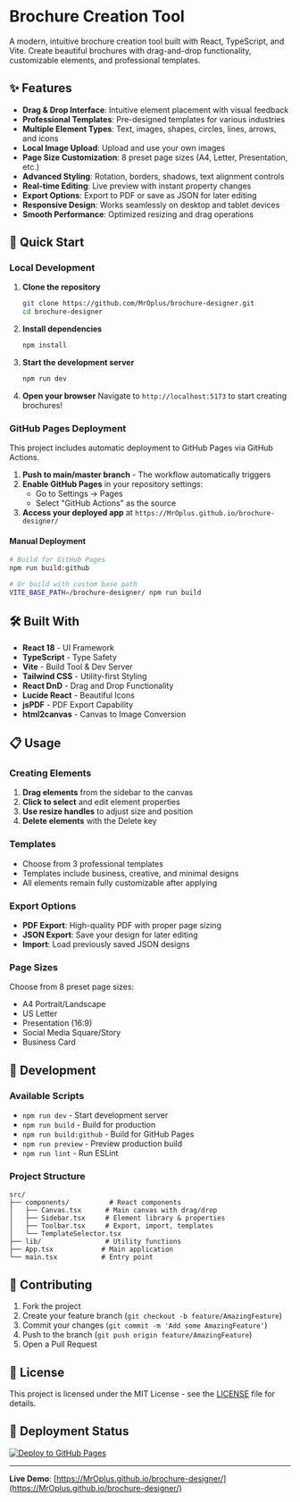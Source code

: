 # Brochure Creation Tool

A modern, intuitive brochure creation tool built with React, TypeScript, and Vite. Create beautiful brochures with drag-and-drop functionality, customizable elements, and professional templates.

## ✨ Features

- **Drag & Drop Interface**: Intuitive element placement with visual feedback
- **Professional Templates**: Pre-designed templates for various industries
- **Multiple Element Types**: Text, images, shapes, circles, lines, arrows, and icons
- **Local Image Upload**: Upload and use your own images
- **Page Size Customization**: 8 preset page sizes (A4, Letter, Presentation, etc.)
- **Advanced Styling**: Rotation, borders, shadows, text alignment controls
- **Real-time Editing**: Live preview with instant property changes
- **Export Options**: Export to PDF or save as JSON for later editing
- **Responsive Design**: Works seamlessly on desktop and tablet devices
- **Smooth Performance**: Optimized resizing and drag operations

## 🚀 Quick Start

### Local Development

1. **Clone the repository**
   ```bash
   git clone https://github.com/MrOplus/brochure-designer.git
   cd brochure-designer
   ```

2. **Install dependencies**
   ```bash
   npm install
   ```

3. **Start the development server**
   ```bash
   npm run dev
   ```

4. **Open your browser**
   Navigate to `http://localhost:5173` to start creating brochures!

### GitHub Pages Deployment

This project includes automatic deployment to GitHub Pages via GitHub Actions.

1. **Push to main/master branch** - The workflow automatically triggers
2. **Enable GitHub Pages** in your repository settings:
   - Go to Settings → Pages
   - Select "GitHub Actions" as the source
3. **Access your deployed app** at `https://MrOplus.github.io/brochure-designer/`

#### Manual Deployment

```bash
# Build for GitHub Pages
npm run build:github

# Or build with custom base path
VITE_BASE_PATH=/brochure-designer/ npm run build
```

## 🛠️ Built With

- **React 18** - UI Framework
- **TypeScript** - Type Safety
- **Vite** - Build Tool & Dev Server
- **Tailwind CSS** - Utility-first Styling
- **React DnD** - Drag and Drop Functionality
- **Lucide React** - Beautiful Icons
- **jsPDF** - PDF Export Capability
- **html2canvas** - Canvas to Image Conversion

## 📋 Usage

### Creating Elements
1. **Drag elements** from the sidebar to the canvas
2. **Click to select** and edit element properties
3. **Use resize handles** to adjust size and position
4. **Delete elements** with the Delete key

### Templates
- Choose from 3 professional templates
- Templates include business, creative, and minimal designs
- All elements remain fully customizable after applying

### Export Options
- **PDF Export**: High-quality PDF with proper page sizing
- **JSON Export**: Save your design for later editing
- **Import**: Load previously saved JSON designs

### Page Sizes
Choose from 8 preset page sizes:
- A4 Portrait/Landscape
- US Letter
- Presentation (16:9)
- Social Media Square/Story
- Business Card

## 🔧 Development

### Available Scripts

- `npm run dev` - Start development server
- `npm run build` - Build for production
- `npm run build:github` - Build for GitHub Pages
- `npm run preview` - Preview production build
- `npm run lint` - Run ESLint

### Project Structure

```
src/
├── components/          # React components
│   ├── Canvas.tsx      # Main canvas with drag/drop
│   ├── Sidebar.tsx     # Element library & properties
│   ├── Toolbar.tsx     # Export, import, templates
│   └── TemplateSelector.tsx
├── lib/                # Utility functions
├── App.tsx            # Main application
└── main.tsx           # Entry point
```

## 🤝 Contributing

1. Fork the project
2. Create your feature branch (`git checkout -b feature/AmazingFeature`)
3. Commit your changes (`git commit -m 'Add some AmazingFeature'`)
4. Push to the branch (`git push origin feature/AmazingFeature`)
5. Open a Pull Request

## 📄 License

This project is licensed under the MIT License - see the [LICENSE](LICENSE) file for details.

## 🚀 Deployment Status

[![Deploy to GitHub Pages](https://github.com/MrOplus/brochure-designer/actions/workflows/deploy.yml/badge.svg)](https://github.com/MrOplus/brochure-designer/actions/workflows/deploy.yml)

---

**Live Demo**: [https://MrOplus.github.io/brochure-designer/](https://MrOplus.github.io/brochure-designer/)

